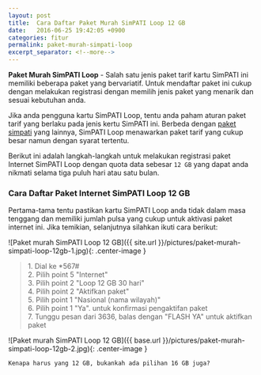 ```yaml
---
layout: post
title:  Cara Daftar Paket Murah SimPATI Loop 12 GB
date:   2016-06-25 19:42:05 +0900
categories: fitur
permalink: paket-murah-simpati-loop
excerpt_separator: <!--more-->
---
```

<b>Paket Murah SimPATI Loop</b> - Salah satu jenis paket tarif kartu SimPATI ini memiliki beberapa paket yang bervariatif. Untuk mendaftar paket ini cukup dengan<!--more--> melakukan registrasi dengan memilih jenis paket yang menarik dan sesuai kebutuhan anda.

Jika anda pengguna kartu SimPATI Loop, tentu anda paham aturan paket tarif yang berlaku pada jenis kertu SimPATI ini. Berbeda dengan [paket simpati]({{site.url}}) yang lainnya, SimPATI Loop menawarkan paket tarif yang cukup besar namun dengan syarat tertentu.

Berikut ini adalah langkah-langkah untuk melakukan registrasi paket Internet SimPATI Loop dengan quota data sebesar `12 GB` yang dapat anda nikmati selama tiga puluh hari atau satu bulan.

<h3>Cara Daftar Paket Internet SimPATI Loop 12 GB</h3>
Pertama-tama tentu pastikan kartu SimPATI Loop anda tidak dalam masa tenggang dan memiliki jumlah pulsa yang cukup untuk aktivasi paket internet ini. Jika temikian, selanjutnya silahkan ikuti cara berikut:

![Paket murah SimPATI Loop 12 GB]({{ site.url }}/pictures/paket-murah-simpati-loop-12gb-1.jpg){: .center-image }

<blockquote>
	1. Dial ke *567# <br/>
	2. Pilih point 5 "Internet" <br/>
	3. Pilih point 2 "Loop 12 GB 30 hari"<br/>
	4. Pilih point 2 "Aktifkan paket"<br/>
	5. Pilih point 1 "Nasional (nama wilayah)"<br/>
	6. Pilih point 1 "Ya". untuk konfirmasi pengaktifan paket<br/>
	7. Tunggu pesan dari 3636, balas dengan "FLASH YA" untuk aktifkan paket
</blockquote>

![Paket murah SimPATI Loop 12 GB]({{ base.url }}/pictures/paket-murah-simpati-loop-12gb-2.jpg){: .center-image }

`Kenapa harus yang 12 GB, bukankah ada pilihan 16 GB juga?`